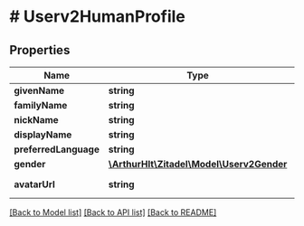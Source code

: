 # # Userv2HumanProfile

## Properties

Name | Type | Description | Notes
------------ | ------------- | ------------- | -------------
**givenName** | **string** |  | [optional]
**familyName** | **string** |  | [optional]
**nickName** | **string** |  | [optional]
**displayName** | **string** |  | [optional]
**preferredLanguage** | **string** |  | [optional]
**gender** | [**\ArthurHlt\Zitadel\Model\Userv2Gender**](Userv2Gender.md) |  | [optional]
**avatarUrl** | **string** | avatar URL of the user | [optional]

[[Back to Model list]](../../README.md#models) [[Back to API list]](../../README.md#endpoints) [[Back to README]](../../README.md)
